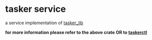 
# tasker service

a service implementation of [tasker_lib][1]

__for more information please refer to the above crate OR to [taskerctl][2]__

[1]:<https://crates.io/crates/tasker_lib>
[2]:<https://crates.io/crates/taskerctl>
